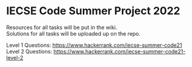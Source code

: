 # IECSE Code Summer Project 2022

Resources for all tasks will be put in the wiki.</br>
Solutions for all tasks will be uploaded up on the repo.

Level 1 Questions: https://www.hackerrank.com/iecse-summer-code21</br>
Level 2 Questions: https://www.hackerrank.com/iecse-summer-code21-level-2
